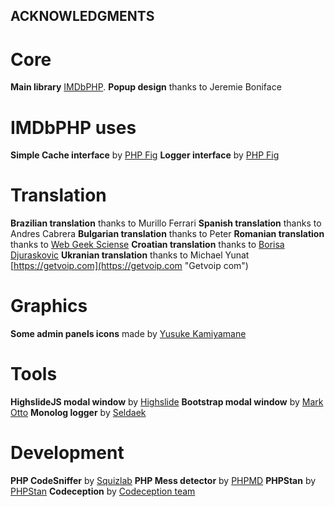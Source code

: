 ## ACKNOWLEDGMENTS

# Core
**Main library** [IMDbPHP](https://github.com/tboothman/imdbphp/ "IMDbPHP GIT").
**Popup design** thanks to Jeremie Boniface

# IMDbPHP uses
**Simple Cache interface** by [PHP Fig](https://github.com/php-fig/simple-cache "Psr Simple Cache GIT")
**Logger interface** by [PHP Fig](https://github.com/php-fig/log "Psr Log GIT")

# Translation
**Brazilian translation** thanks to Murillo Ferrari 
**Spanish translation** thanks to Andres Cabrera
**Bulgarian translation** thanks to Peter
**Romanian translation** thanks to [Web Geek Sciense](https://webhostinggeeks.com "Web Hosting Geeks")
**Croatian translation** thanks to [Borisa Djuraskovic](https://www.webhostinghub.com/ "Hub webhosting")
**Ukranian translation** thanks to Michael Yunat [https://getvoip.com](https://getvoip.com "Getvoip com")

# Graphics
**Some admin panels icons** made by [Yusuke Kamiyamane](https://p.yusukekamiyamane.com/ "Yusuke Kamiyamane homepage")

# Tools
**HighslideJS modal window** by [Highslide](https://highslide.com/ "Highslide website")
**Bootstrap modal window** by [Mark Otto](https://getbootstrap.com/ "Bootstrap website")
**Monolog logger** by [Seldaek](https://github.com/Seldaek/monolog/ "Monolog GIT")

# Development
**PHP CodeSniffer** by [Squizlab](https://github.com/squizlabs/PHP_CodeSniffer "PHPCS")
**PHP Mess detector** by [PHPMD](https://phpmd.org/ "PHPMD")
**PHPStan** by [PHPStan](https://github.com/phpstan/phpstan "PHPStan")
**Codeception** by [Codeception team](https://codeception.com/ "Codeception")
